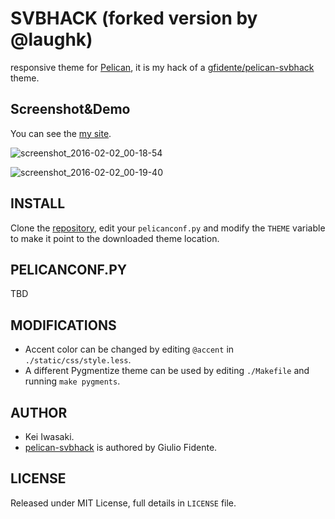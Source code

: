 # SVBHACK (forked version by @laughk)

responsive theme for [Pelican](http://getpelican.com), it is my hack of a [gfidente/pelican-svbhack](https://github.com/gfidente/pelican-svbhack) theme.

## Screenshot&Demo

You can see the [my site](http://memo.laughk.org).

![screenshot_2016-02-02_00-18-54](https://cloud.githubusercontent.com/assets/1286319/12721360/cb4fd51c-c942-11e5-89e1-25fb8ac60a04.jpg)

![screenshot_2016-02-02_00-19-40](https://cloud.githubusercontent.com/assets/1286319/12721364/d0079c8e-c942-11e5-9e9a-464d3a6f2c9f.jpg)

## INSTALL

Clone the [repository](https://github.com/laughk/pelican-svbhack), edit your `pelicanconf.py` and modify the `THEME` variable to make it point to the downloaded theme location.

## PELICANCONF.PY

TBD

## MODIFICATIONS

- Accent color can be changed by editing `@accent` in `./static/css/style.less`.
- A different Pygmentize theme can be used by editing `./Makefile` and running `make pygments`.

## AUTHOR

* Kei Iwasaki.
* [pelican-svbhack](https://github.com/gfidente/pelican-svbhack) is authored by Giulio Fidente.


## LICENSE

Released under MIT License, full details in `LICENSE` file.

